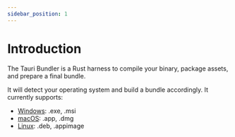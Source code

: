 ```yaml
---
sidebar_position: 1
---
```


# Introduction

The Tauri Bundler is a Rust harness to compile your binary, package assets, and prepare a final bundle.

It will detect your operating system and build a bundle accordingly. It currently supports:

- [Windows](./windows.md): .exe, .msi
- [macOS](./macos.md): .app, .dmg
- [Linux](./windows.md): .deb, .appimage
